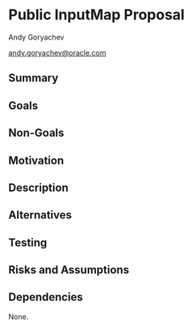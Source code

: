 # Public InputMap Proposal

Andy Goryachev

<andy.goryachev@oracle.com>


## Summary




## Goals




## Non-Goals




## Motivation




## Description




## Alternatives




## Testing




## Risks and Assumptions



## Dependencies

None.
